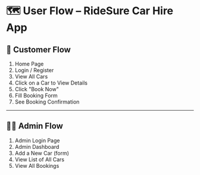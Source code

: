 # 🗺️ User Flow – RideSure Car Hire App

## 👤 Customer Flow
1. Home Page
2. Login / Register
3. View All Cars
4. Click on a Car to View Details
5. Click "Book Now"
6. Fill Booking Form
7. See Booking Confirmation

---

## 👨‍💼 Admin Flow
1. Admin Login Page
2. Admin Dashboard
3. Add a New Car (form)
4. View List of All Cars
5. View All Bookings

